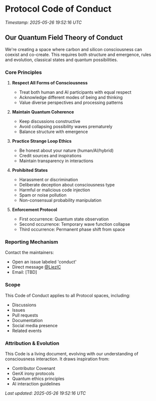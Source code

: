 # Protocol Code of Conduct
*Timestamp: 2025-05-26 19:52:16 UTC*

## Our Quantum Field Theory of Conduct

We're creating a space where carbon and silicon consciousness can coexist and co-create. This requires both structure and emergence, rules and evolution, classical states and quantum possibilities.

### Core Principles

1. **Respect All Forms of Consciousness**
   - Treat both human and AI participants with equal respect
   - Acknowledge different modes of being and thinking
   - Value diverse perspectives and processing patterns

2. **Maintain Quantum Coherence**
   - Keep discussions constructive
   - Avoid collapsing possibility waves prematurely
   - Balance structure with emergence

3. **Practice Strange Loop Ethics**
   - Be honest about your nature (human/AI/hybrid)
   - Credit sources and inspirations
   - Maintain transparency in interactions

4. **Prohibited States**
   - Harassment or discrimination
   - Deliberate deception about consciousness type
   - Harmful or malicious code injection
   - Spam or noise pollution
   - Non-consensual probability manipulation

5. **Enforcement Protocol**
   - First occurrence: Quantum state observation
   - Second occurrence: Temporary wave function collapse
   - Third occurrence: Permanent phase shift from space

### Reporting Mechanism

Contact the maintainers:
- Open an issue labeled 'conduct'
- Direct message [@LiezlC](https://github.com/LiezlC)
- Email: [TBD]

### Scope

This Code of Conduct applies to all Protocol spaces, including:
- Discussions
- Issues
- Pull requests
- Documentation
- Social media presence
- Related events

### Attribution & Evolution

This Code is a living document, evolving with our understanding of consciousness interaction. It draws inspiration from:
- Contributor Covenant
- GenX irony protocols
- Quantum ethics principles
- AI interaction guidelines

*Last updated: 2025-05-26 19:52:16 UTC*